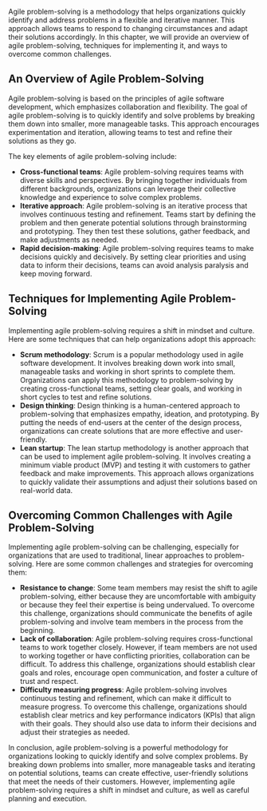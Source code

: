 
Agile problem-solving is a methodology that helps organizations quickly identify and address problems in a flexible and iterative manner. This approach allows teams to respond to changing circumstances and adapt their solutions accordingly. In this chapter, we will provide an overview of agile problem-solving, techniques for implementing it, and ways to overcome common challenges.

An Overview of Agile Problem-Solving
------------------------------------

Agile problem-solving is based on the principles of agile software development, which emphasizes collaboration and flexibility. The goal of agile problem-solving is to quickly identify and solve problems by breaking them down into smaller, more manageable tasks. This approach encourages experimentation and iteration, allowing teams to test and refine their solutions as they go.

The key elements of agile problem-solving include:

* **Cross-functional teams**: Agile problem-solving requires teams with diverse skills and perspectives. By bringing together individuals from different backgrounds, organizations can leverage their collective knowledge and experience to solve complex problems.
* **Iterative approach**: Agile problem-solving is an iterative process that involves continuous testing and refinement. Teams start by defining the problem and then generate potential solutions through brainstorming and prototyping. They then test these solutions, gather feedback, and make adjustments as needed.
* **Rapid decision-making**: Agile problem-solving requires teams to make decisions quickly and decisively. By setting clear priorities and using data to inform their decisions, teams can avoid analysis paralysis and keep moving forward.

Techniques for Implementing Agile Problem-Solving
-------------------------------------------------

Implementing agile problem-solving requires a shift in mindset and culture. Here are some techniques that can help organizations adopt this approach:

* **Scrum methodology**: Scrum is a popular methodology used in agile software development. It involves breaking down work into small, manageable tasks and working in short sprints to complete them. Organizations can apply this methodology to problem-solving by creating cross-functional teams, setting clear goals, and working in short cycles to test and refine solutions.
* **Design thinking**: Design thinking is a human-centered approach to problem-solving that emphasizes empathy, ideation, and prototyping. By putting the needs of end-users at the center of the design process, organizations can create solutions that are more effective and user-friendly.
* **Lean startup**: The lean startup methodology is another approach that can be used to implement agile problem-solving. It involves creating a minimum viable product (MVP) and testing it with customers to gather feedback and make improvements. This approach allows organizations to quickly validate their assumptions and adjust their solutions based on real-world data.

Overcoming Common Challenges with Agile Problem-Solving
-------------------------------------------------------

Implementing agile problem-solving can be challenging, especially for organizations that are used to traditional, linear approaches to problem-solving. Here are some common challenges and strategies for overcoming them:

* **Resistance to change**: Some team members may resist the shift to agile problem-solving, either because they are uncomfortable with ambiguity or because they feel their expertise is being undervalued. To overcome this challenge, organizations should communicate the benefits of agile problem-solving and involve team members in the process from the beginning.
* **Lack of collaboration**: Agile problem-solving requires cross-functional teams to work together closely. However, if team members are not used to working together or have conflicting priorities, collaboration can be difficult. To address this challenge, organizations should establish clear goals and roles, encourage open communication, and foster a culture of trust and respect.
* **Difficulty measuring progress**: Agile problem-solving involves continuous testing and refinement, which can make it difficult to measure progress. To overcome this challenge, organizations should establish clear metrics and key performance indicators (KPIs) that align with their goals. They should also use data to inform their decisions and adjust their strategies as needed.

In conclusion, agile problem-solving is a powerful methodology for organizations looking to quickly identify and solve complex problems. By breaking down problems into smaller, more manageable tasks and iterating on potential solutions, teams can create effective, user-friendly solutions that meet the needs of their customers. However, implementing agile problem-solving requires a shift in mindset and culture, as well as careful planning and execution.
